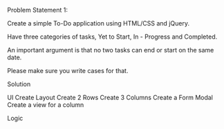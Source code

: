 Problem Statement 1:

Create a simple To-Do application using HTML/CSS and jQuery.

Have three categories of tasks, Yet to Start, In - Progress and Completed.

An important argument is that no two tasks can end or start on the same date.

Please make sure you write cases for that.



Solution

UI
Create Layout
Create 2 Rows
Create 3 Columns
Create a Form Modal
Create a view for a column

Logic
